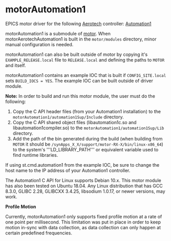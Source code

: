# motorAutomation1

EPICS motor driver for the following [Aerotech](https://www.aerotech.com/) controller: [Automation1](https://www.aerotech.com/product/software/automation1-software-based-machine-controller/)

motorAutomation1 is a submodule of [motor](https://github.com/epics-modules/motor).  When motorAerotechAutomation1 is built in the ``motor/modules`` directory, minor manual configuration is needed.

motorAutomation1 can also be built outside of motor by copying it's ``EXAMPLE_RELEASE.local`` file to ``RELEASE.local`` and defining the paths to ``MOTOR`` and itself.

motorAutomation1 contains an example IOC that is built if ``CONFIG_SITE.local`` sets ``BUILD_IOCS = YES``.  The example IOC can be built outside of driver module.

**Note:** In order to build and run this motor module, the user must do the following:

1. Copy the C API header files (from your Automation1 installation) to the ```motorAutomation1/automation1Sup/Include``` directory.
2. Copy the C API shared object files (libautomation1c.so and libautomation1compiler.so) to the ```motorAutomation1/automation1Sup/Lib``` directory.
3. Add the path of the bin generated during the build (when building from ```MOTOR``` it should be ```/synApps_X_X/support/motor-RX-X/bin/linux-x86_64```) to the system's 
   '''LD_LIBRARY_PATH''' or equivalent variable used to find runtime libraries.

If using st.cmd.automation1 from the example IOC, be sure to change the host name to the IP address of your Automation1 controller.

The Automation1 C API for Linux supports Debian 10.x. This motor module has also been tested on Ubuntu 18.04. Any Linux distribution that has GCC 8.3.0, GLIBC 2.28,
GLIBCXX 3.4.25, libsodium 1.0.17, or newer versions, may work.

**Profile Motion**

Currently, motorAutomation1 only supports fixed profile motion at a rate of one point per millisecond. This limitation was put in place in order to keep motion in-sync with data collection, as data collection can only happen at certain predefined frequencies.

